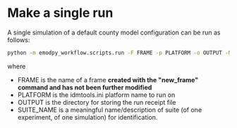 # Make a single run

A single simulation of a default county model configuration can be run as follows:

```bash
python -m emodpy_workflow.scripts.run -F FRAME -p PLATFORM -o OUTPUT -N SUITE_NAME
```

where

- FRAME is the name of a frame **created with the "new_frame" command and has not been further modified**
- PLATFORM is the idmtools.ini platform name to run on
- OUTPUT is the directory for storing the run receipt file
- SUITE_NAME is a meaningful name/description of suite (of one experiment, of one simulation) for identification.


